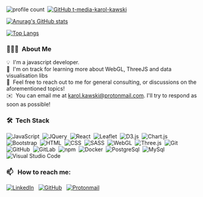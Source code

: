
![profile count](https://komarev.com/ghpvc/?username=t-media-karol-kawski&color=red)&nbsp;
[![GitHub t-media-karol-kawski](https://img.shields.io/github/followers/t-media-karol-kawski?label=follow&style=social)](https://github.com/karolkawski)&nbsp;

[![Anurag's GitHub stats](https://github-readme-stats.vercel.app/api?username=t-media-karol-kawski&theme=radical)](https://github.com/anuraghazra/github-readme-stats) 

[![Top Langs](https://github-readme-stats.vercel.app/api/top-langs/?username=t-media-karol-kawski&langs_count=8&layout=compact&theme=radical)](https://github.com/anuraghazra/github-readme-stats)

### 👨🏻‍💻 &nbsp;About Me

💡 &nbsp;I'm a javascript developer. \
🌱 &nbsp;I'm on track for learning more about WebGL, ThreeJS and data visualisation libs\
💬 &nbsp;Feel free to reach out to me for general consulting, or discussions on the aforementioned topics!\
✉️ &nbsp;You can email me at karol.kawski@protonmail.com. I'll try to respond as soon as possible!

### 🛠 &nbsp;Tech Stack

![JavaScript](https://img.shields.io/badge/-JavaScript-05122A?style=flat&logo=javascript)&nbsp;
![JQuery](https://img.shields.io/badge/-JQuery-05122A?style=flat&logo=JQuery)&nbsp;
![React](https://img.shields.io/badge/-React-05122A?style=flat&logo=React)&nbsp;
![Leaflet](https://img.shields.io/badge/-Leaflet-05122A?style=flat&logo=Leaflet)&nbsp;
![D3.js](https://img.shields.io/badge/-D3.js-05122A?style=flat&logo=D3.js)&nbsp;
![Chart.js](https://img.shields.io/badge/-Chart.js-05122A?style=flat&logo=Chart.js)&nbsp;
![Bootstrap](https://img.shields.io/badge/-Bootstrap-05122A?style=flat&logo=bootstrap&logoColor=563D7C)&nbsp;
![HTML](https://img.shields.io/badge/-HTML-05122A?style=flat&logo=HTML5)&nbsp;
![CSS](https://img.shields.io/badge/-CSS-05122A?style=flat&logo=CSS3&logoColor=1572B6)&nbsp;
![SASS](https://img.shields.io/badge/-SASS-05122A?style=flat&logo=SASS)&nbsp;
![WebGL](https://img.shields.io/badge/-WebGL-05122A?style=flat&logo=WebGL)&nbsp;
![Three.js](https://img.shields.io/badge/-Three.js-05122A?style=flat&logo=three.js)&nbsp;
![Git](https://img.shields.io/badge/-Git-05122A?style=flat&logo=git)&nbsp;
![GitHub](https://img.shields.io/badge/-GitHub-05122A?style=flat&logo=github)&nbsp;
![GitLab](https://img.shields.io/badge/-GitLab-05122A?style=flat&logo=Gitlab)&nbsp;
![npm](https://img.shields.io/badge/-NPM-05122A?style=flat&logo=npm)&nbsp;
![Docker](https://img.shields.io/badge/-Docker-05122A?style=flat&logo=Docker)&nbsp;
![PostgreSql](https://img.shields.io/badge/-PostgreSql-05122A?style=flat&logo=Postgresql)&nbsp;
![MySql](https://img.shields.io/badge/-MySql-05122A?style=flat&logo=Mysql)&nbsp;
![Visual Studio Code](https://img.shields.io/badge/-Visual%20Studio%20Code-05122A?style=flat&logo=visual-studio-code&logoColor=007ACC)&nbsp;

### 📫 &nbsp; How to reach me:
<a href="https://www.linkedin.com/in/karolkawski/"><img alt="LinkedIn" src="https://img.shields.io/badge/linkedin%20-%230077B5.svg?&style=flat&logo=linkedin&logoColor=white"/></a> &nbsp;
<a href="https://github.com/karolkawski"><img alt="GitHub" src="https://img.shields.io/badge/-Second GitHub-05122A?style=flat&logo=github"/></a> &nbsp;
<a href="mailto:karol.kawski@protonmail.com"><img alt="Protonmail" src="https://img.shields.io/badge/-Protonmail-05122A?style=flat&logo=Protonmail" /></a> &nbsp;
